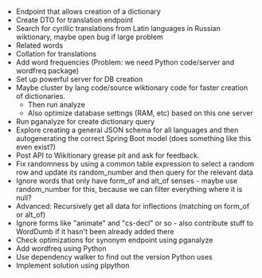 * Endpoint that allows creation of a dictionary
* Create DTO for translation endpoint
* Search for cyrillic translations from Latin languages in Russian wiktionary, maybe open bug if large problem
* Related words
* Collation for translations
* Add word frequencies (Problem: we need Python code/server and wordfreq package)
* Set up powerful server for DB creation
* Maybe cluster by lang code/source wiktionary code for faster creation of dictionaries.
    - Then run analyze
    - Also optimize database settings (RAM, etc) based on this one server
* Run pganalyze for create dictionary query
* Explore creating a general JSON schema for all languages and then autogenerating the correct Spring Boot model (does something like this even exist?)
* Post API to Wikitionary grease pit and ask for feedback.
* Fix randomness by using a common table expression to select a random row and update its random_number and then query for the relevant data
* Ignore words that only have form_of and alt_of senses - maybe use random_number for this, because we can filter everything where it is null?
* Advanced: Recursively get all data for inflections (matching on form_of or alt_of)
* Ignore forms like "animate" and "cs-decl" or so - also contribute stuff to WordDumb if it hasn't been already added there
* Check optimizations for synonym endpoint using pganalyze
* Add wordfreq using Python
* Use dependency walker to find out the version Python uses
* Implement solution using plpython